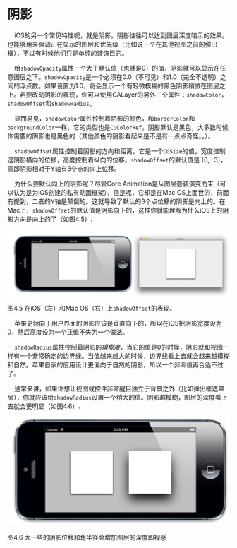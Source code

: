 # 阴影

&nbsp;&nbsp;&nbsp;&nbsp;iOS的另一个常见特性呢，就是阴影。阴影往往可以达到图层深度暗示的效果。也能够用来强调正在显示的图层和优先级（比如说一个在其他视图之前的弹出框），不过有时候他们只是单纯的装饰目的。

&nbsp;&nbsp;&nbsp;&nbsp;给`shadowOpacity`属性一个大于默认值（也就是0）的值，阴影就可以显示在任意图层之下。`shadowOpacity`是一个必须在0.0（不可见）和1.0（完全不透明）之间的浮点数。如果设置为1.0，将会显示一个有轻微模糊的黑色阴影稍微在图层之上。若要改动阴影的表现，你可以使用CALayer的另外三个属性：`shadowColor`，`shadowOffset`和`shadowRadius`。

&nbsp;&nbsp;&nbsp;&nbsp;显而易见，`shadowColor`属性控制着阴影的颜色，和`borderColor`和`backgroundColor`一样，它的类型也是`CGColorRef`。阴影默认是黑色，大多数时候你需要的阴影也是黑色的（其他颜色的阴影看起来是不是有一点点奇怪。。）。

&nbsp;&nbsp;&nbsp;&nbsp;`shadowOffset`属性控制着阴影的方向和距离。它是一个`CGSize`的值，宽度控制这阴影横向的位移，高度控制着纵向的位移。`shadowOffset`的默认值是 {0, -3}，意即阴影相对于Y轴有3个点的向上位移。

&nbsp;&nbsp;&nbsp;&nbsp;为什么要默认向上的阴影呢？尽管Core Animation是从图层套装演变而来（可以认为是为iOS创建的私有动画框架），但是呢，它却是在Mac OS上面世的，前面有提到，二者的Y轴是颠倒的。这就导致了默认的3个点位移的阴影是向上的。在Mac上，`shadowOffset`的默认值是阴影向下的，这样你就能理解为什么iOS上的阴影方向是向上的了（如图4.5）.

![图4.5](./4.5.png)

图4.5 在iOS（左）和Mac OS（右）上`shadowOffset`的表现。

&nbsp;&nbsp;&nbsp;&nbsp;苹果更倾向于用户界面的阴影应该是垂直向下的，所以在iOS把阴影宽度设为0，然后高度设为一个正值不失为一个做法。

&nbsp;&nbsp;&nbsp;&nbsp;`shadowRadius`属性控制着阴影的*模糊度*，当它的值是0的时候，阴影就和视图一样有一个非常确定的边界线。当值越来越大的时候，边界线看上去就会越来越模糊和自然。苹果自家的应用设计更偏向于自然的阴影，所以一个非零值再合适不过了。

&nbsp;&nbsp;&nbsp;&nbsp;通常来讲，如果你想让视图或控件非常醒目独立于背景之外（比如弹出框遮罩层），你就应该给`shadowRadius`设置一个稍大的值。阴影越模糊，图层的深度看上去就会更明显（如图4.6）.

![图4.6](./4.6.png)

图4.6 大一些的阴影位移和角半径会增加图层的深度即视感